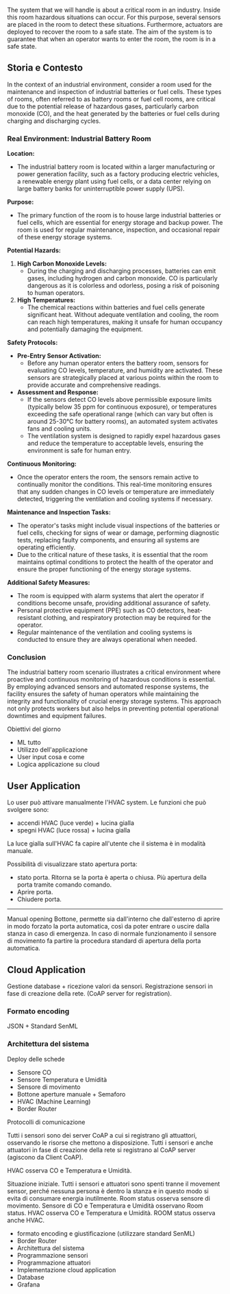 
The system that we will handle is about a critical room in an industry. Inside this room hazardous situations can occur. For this purpose, several sensors are placed in the room to detect these situations. Furthermore, actuators are deployed to recover the room to a safe state. The aim of the system is to guarantee that when an operator wants to enter the room, the room is in a safe state.




## Storia e Contesto
In the context of an industrial environment, consider a room used for the maintenance and inspection of industrial batteries or fuel cells. These types of rooms, often referred to as battery rooms or fuel cell rooms, are critical due to the potential release of hazardous gases, particularly carbon monoxide (CO), and the heat generated by the batteries or fuel cells during charging and discharging cycles. 

### Real Environment: Industrial Battery Room

**Location:**
- The industrial battery room is located within a larger manufacturing or power generation facility, such as a factory producing electric vehicles, a renewable energy plant using fuel cells, or a data center relying on large battery banks for uninterruptible power supply (UPS).

**Purpose:**
- The primary function of the room is to house large industrial batteries or fuel cells, which are essential for energy storage and backup power. The room is used for regular maintenance, inspection, and occasional repair of these energy storage systems.

**Potential Hazards:**
1. **High Carbon Monoxide Levels:**
   - During the charging and discharging processes, batteries can emit gases, including hydrogen and carbon monoxide. CO is particularly dangerous as it is colorless and odorless, posing a risk of poisoning to human operators.
2. **High Temperatures:**
   - The chemical reactions within batteries and fuel cells generate significant heat. Without adequate ventilation and cooling, the room can reach high temperatures, making it unsafe for human occupancy and potentially damaging the equipment.

**Safety Protocols:**
- **Pre-Entry Sensor Activation:**
  - Before any human operator enters the battery room, sensors for evaluating CO levels, temperature, and humidity are activated. These sensors are strategically placed at various points within the room to provide accurate and comprehensive readings.
- **Assessment and Response:**
  - If the sensors detect CO levels above permissible exposure limits (typically below 35 ppm for continuous exposure), or temperatures exceeding the safe operational range (which can vary but often is around 25-30°C for battery rooms), an automated system activates fans and cooling units.
  - The ventilation system is designed to rapidly expel hazardous gases and reduce the temperature to acceptable levels, ensuring the environment is safe for human entry.
  
**Continuous Monitoring:**
- Once the operator enters the room, the sensors remain active to continually monitor the conditions. This real-time monitoring ensures that any sudden changes in CO levels or temperature are immediately detected, triggering the ventilation and cooling systems if necessary.

**Maintenance and Inspection Tasks:**
- The operator's tasks might include visual inspections of the batteries or fuel cells, checking for signs of wear or damage, performing diagnostic tests, replacing faulty components, and ensuring all systems are operating efficiently.
- Due to the critical nature of these tasks, it is essential that the room maintains optimal conditions to protect the health of the operator and ensure the proper functioning of the energy storage systems.

**Additional Safety Measures:**
- The room is equipped with alarm systems that alert the operator if conditions become unsafe, providing additional assurance of safety.
- Personal protective equipment (PPE) such as CO detectors, heat-resistant clothing, and respiratory protection may be required for the operator.
- Regular maintenance of the ventilation and cooling systems is conducted to ensure they are always operational when needed.

### Conclusion
The industrial battery room scenario illustrates a critical environment where proactive and continuous monitoring of hazardous conditions is essential. By employing advanced sensors and automated response systems, the facility ensures the safety of human operators while maintaining the integrity and functionality of crucial energy storage systems. This approach not only protects workers but also helps in preventing potential operational downtimes and equipment failures.





Obiettivi del giorno
- ML tutto
- Utilizzo dell'applicazione
- User input cosa e come
- Logica applicazione su cloud

## User Application
Lo user può attivare manualmente l'HVAC system. Le funzioni che può svolgere sono:
- accendi HVAC (luce verde) + lucina gialla
- spegni HVAC (luce rossa) + lucina gialla

La luce gialla sull'HVAC fa capire all'utente che il sistema è in modalità manuale.

Possibilità di visualizzare stato apertura porta:
- stato porta. Ritorna se la porta è aperta o chiusa.
Più apertura della porta tramite comando comando.
- Aprire porta.
- Chiudere porta.



---


Manual opening Bottone, permette sia dall'interno che dall'esterno di aprire in modo forzato la porta automatica, così da poter entrare o uscire dalla stanza in caso di emergenza. In caso di normale funzionamento il sensore di movimento fa partire la procedura standard di apertura della porta automatica. 


## Cloud Application
Gestione database + ricezione valori da sensori. Registrazione sensori in fase di creazione della rete. (CoAP server for registration).



### Formato encoding
JSON + Standard SenML



### Architettura del sistema

Deploy delle schede

- Sensore CO
- Sensore Temperatura e Umidità
- Sensore di movimento
- Bottone aperture manuale + Semaforo
- HVAC (Machine Learning)
- Border Router

Protocolli di comunicazione

Tutti i sensori sono dei server CoAP a cui si registrano gli attuattori, osservando le risorse che mettono a disposizione.
Tutti i sensori e anche attuatori in fase di creazione della rete si registrano al CoAP server (agiscono da Client CoAP).


HVAC osserva CO e Temperatura e Umidità.


Situazione iniziale. Tutti i sensori e attuatori sono spenti tranne il movement sensor, perché nessuna persona è dentro la stanza e in questo modo si evita di consumare energia inutilmente.
Room status osserva sensore di movimento. Sensore di CO e Temperatura e Umidità osservano Room status. HVAC osserva CO e Temperatura e Umidità. ROOM status osserva anche HVAC.














- formato encoding e giustificazione (utilizzare standard SenML)
- Border Router
- Architettura del sistema
- Programmazione sensori
- Programmazione attuatori
- Implementazione cloud application
- Database
- Grafana

